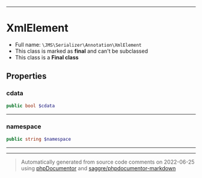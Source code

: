 ***

# XmlElement

* Full name: `\JMS\Serializer\Annotation\XmlElement`
* This class is marked as **final** and can't be subclassed
* This class is a **Final class**

## Properties

### cdata

```php
public bool $cdata
```

***

### namespace

```php
public string $namespace
```

***



***
> Automatically generated from source code comments on 2022-06-25 using [phpDocumentor](http://www.phpdoc.org/) and [saggre/phpdocumentor-markdown](https://github.com/Saggre/phpDocumentor-markdown)
